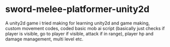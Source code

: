 # sword-melee-platformer-unity2d
A unity2d game i tried making for learning unity2d and game making, custom movement codes, coded basic mob ai script (basically just checks if player is visible, go to player if visible, attack if in range), player hp and damage management, multi level etc. 
